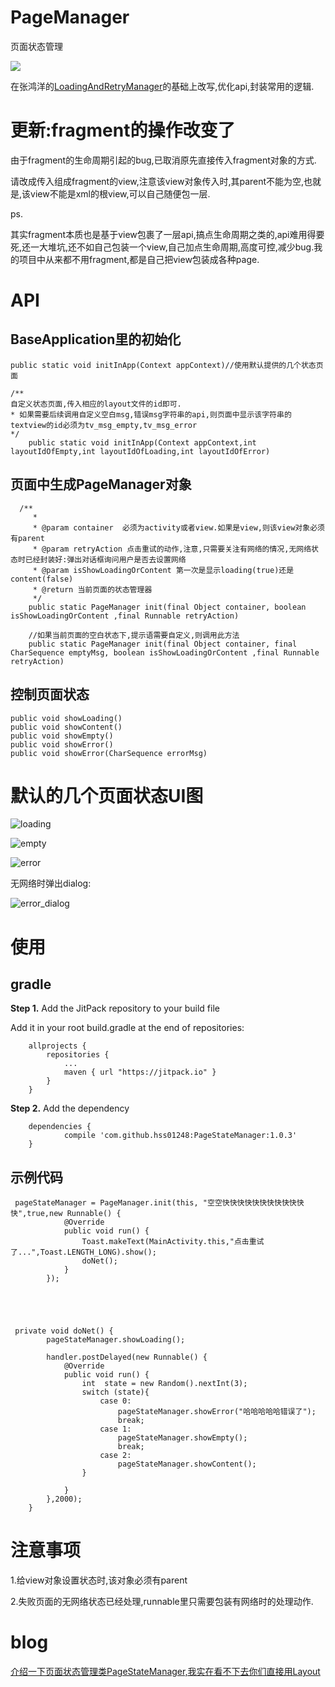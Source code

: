 # PageManager
页面状态管理

[![](https://jitpack.io/v/hss01248/PageStateManager.svg)](https://jitpack.io/#hss01248/PageStateManager)

在张鸿洋的[LoadingAndRetryManager](https://github.com/hongyangAndroid/LoadingAndRetryManager)的基础上改写,优化api,封装常用的逻辑.



# 更新:fragment的操作改变了

由于fragment的生命周期引起的bug,已取消原先直接传入fragment对象的方式.

请改成传入组成fragment的view,注意该view对象传入时,其parent不能为空,也就是,该view不能是xml的根view,可以自己随便包一层.

ps.

其实fragment本质也是基于view包裹了一层api,搞点生命周期之类的,api难用得要死,还一大堆坑,还不如自己包装一个view,自己加点生命周期,高度可控,减少bug.我的项目中从来都不用fragment,都是自己把view包装成各种page.

# API

## BaseApplication里的初始化

```
public static void initInApp(Context appContext)//使用默认提供的几个状态页面

/**
自定义状态页面,传入相应的layout文件的id即可.
* 如果需要后续调用自定义空白msg,错误msg字符串的api,则页面中显示该字符串的textview的id必须为tv_msg_empty,tv_msg_error
*/
    public static void initInApp(Context appContext,int layoutIdOfEmpty,int layoutIdOfLoading,int layoutIdOfError)
```



## 页面中生成PageManager对象

```
  /**
     *
     * @param container  必须为activity或者view.如果是view,则该view对象必须有parent
     * @param retryAction 点击重试的动作,注意,只需要关注有网络的情况,无网络状态时已经封装好:弹出对话框询问用户是否去设置网络
     * @param isShowLoadingOrContent 第一次是显示loading(true)还是content(false)
     * @return 当前页面的状态管理器
     */
    public static PageManager init(final Object container, boolean isShowLoadingOrContent ,final Runnable retryAction)
    
    //如果当前页面的空白状态下,提示语需要自定义,则调用此方法
    public static PageManager init(final Object container, final CharSequence emptyMsg, boolean isShowLoadingOrContent ,final Runnable retryAction)
```

## 控制页面状态

```
public void showLoading()
public void showContent()
public void showEmpty()
public void showError()
public void showError(CharSequence errorMsg)
```



# 默认的几个页面状态UI图

 

 ![loading](loading.jpg)





![empty](empty.jpg)



 ![error](error.jpg)



无网络时弹出dialog:

 ![error_dialog](error_dialog.jpg)

# 使用

## gradle

**Step 1.** Add the JitPack repository to your build file

Add it in your root build.gradle at the end of repositories:

```
    allprojects {
        repositories {
            ...
            maven { url "https://jitpack.io" }
        }
    }
```

**Step 2.** Add the dependency

```
    dependencies {
            compile 'com.github.hss01248:PageStateManager:1.0.3'
    }
```



## 示例代码

```
 pageStateManager = PageManager.init(this, "空空快快快快快快快快快快快快",true,new Runnable() {
            @Override
            public void run() {
                Toast.makeText(MainActivity.this,"点击重试了...",Toast.LENGTH_LONG).show();
                doNet();
            }
        });
        
        



 private void doNet() {
        pageStateManager.showLoading();
        
        handler.postDelayed(new Runnable() {
            @Override
            public void run() {
                int  state = new Random().nextInt(3);
                switch (state){
                    case 0:
                        pageStateManager.showError("哈哈哈哈哈错误了");
                        break;
                    case 1:
                        pageStateManager.showEmpty();
                        break;
                    case 2:
                        pageStateManager.showContent();
                }

            }
        },2000);
    }
```

# 注意事项

1.给view对象设置状态时,该对象必须有parent

2.失败页面的无网络状态已经处理,runnable里只需要包装有网络时的处理动作.





# blog

[介绍一下页面状态管理类PageStateManager,我实在看不下去你们直接用Layout](http://www.jianshu.com/p/665a69e9436b)

